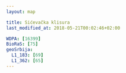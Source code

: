 ```yaml
---
layout: map

title: Sićevačka klisura
last_modified_at: 2018-05-21T00:02:46+02:00

WDPA: [16399]
BioRaS: [75]
geoSrbija:
  L1_183: [69]
  L1_362: [65]
---
```

